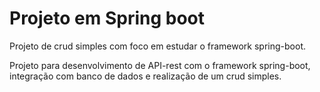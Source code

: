 # Projeto em Spring boot

Projeto de crud simples com foco em estudar o framework spring-boot.

Projeto para desenvolvimento de API-rest com o framework spring-boot, integração com banco de dados e realização de um crud simples.
